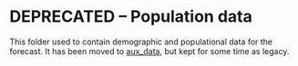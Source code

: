 # DEPRECATED – Population data

This folder used to contain demographic and populational data for the forecast.
It has been moved to [aux_data](../aux_data), but kept for some time as legacy. 